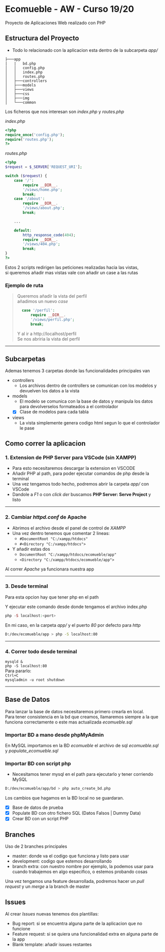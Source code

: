# Ecomueble - AW - Curso 19/20
Proyecto de Aplicaciones Web realizado con PHP

## Estructura del Proyecto
- Todo lo relacionado con la aplicacion esta dentro de la subcarpeta *app/*
```
├───app
|   |   bd.php
│   │   config.php
│   │   index.php
│   │   routes.php
│   ├───controllers  
│   ├───models   
│   ├───views  
│   ├───css  
│   ├───img   
│   └───common  
```
Los ficheros que nos interesan son *index.php* y *routes.php*  

*index.php*
```php
<?php
require_once('config.php');
require('routes.php');
?>
```
*routes.php*
```php
<?php
$request = $_SERVER['REQUEST_URI'];

switch ($request) {
    case '/':
        require __DIR__.
        '/views/home.php';
        break;
    case '/about':
        require __DIR__.
        '/views/about.php';
        break;

    ...

    default:
        http_response_code(404);
        require __DIR__.
        '/views/404.php';
        break;
} 
?>
```
Estos 2 scripts redirigen las peticiones realizadas hacia las vistas,  
si queremos añadir mas vistas vale con añadir un case a las rutas
### Ejemplo de ruta
>Queremos añadir la vista del perfil  
añadimos un nuevo *case*
>```php 
>   case '/perfil':
>       require __DIR__.
>       '/views/perfil.php';
>       break;  
>```
>Y al ir a http://localhost/perfil  
Se nos abriria la vista del perfil  

---

## Subcarpetas
Ademas tenemos 3 carpetas donde las funcionalidades principales van
- controllers
    - Los archivos dentro de controllers se comunican con los modelos y devuelven los datos a la vista
- models
    - El modelo se comunica con la base de datos y manipula los datos para devolverselos formateados a el controlador  
    - [x] Clase de modelos para cada tabla
- views
    - La vista simplemente genera codigo html segun lo que el controlador le pase

## Como correr la aplicacion
### 1. Extension de PHP Server para VSCode (sin XAMPP)
- Para esto necesitaremos descargar la extension en VSCODE  
- Añadir PHP al path, para poder ejecutar comandos de php desde la terminal
- Una vez tengamos todo hecho, podremos abrir la carpeta *app/* con VSCode
- Dandole a *F1* o con *click der* buscamos **PHP Server: Serve Project** y listo

---
### 2. Cambiar *httpd.conf* de Apache
- Abrimos el archivo desde el panel de control de *XAMPP*
- Una vez dentro tenemos que comentar 2 lineas:
    - ```#DocumentRoot "C:/xampp/htdocs"```
    - ```#<Directory "C:/xampp/htdocs">```  
- Y añadir estas dos
    - ```DocumentRoot "C:/xampp/htdocs/ecomueble/app"```
    - ```<Directory "C:/xampp/htdocs/ecomueble/app">```  

Al correr *Apache* ya funcionara nuestra app

---
### 3. Desde terminal
Para esta opcion hay que tener php en el path 

Y ejecutar este comando desde donde tengamos el archivo index.php
```php
php -S localhost:<port>
```
En mi caso, en la carpeta *app/* y el puerto *80* por defecto para *http*
```bash
D:/dev/ecomueble/app > php -S localhost:80
```
---

### 4. Correr todo desde terminal
`mysqld &`  
`php -S localhost:80`    
Para pararlo:  
`Ctrl+C`  
`mysqladmin -u root shutdown`

---

## Base de Datos

Para lanzar la base de datos necesitaremos primero crearla en local.  
Para tener consistencia en la bd que creamos, llamaremos siempre a la que funciona correctamente o este mas actualizada *ecomueble.sql*
### Importar BD a mano desde phpMyAdmin
En MySQL importamos en la BD *ecomueble* el archivo de sql *ecomueble.sql* y *populate_ecomueble.sql*  
### Importar BD con script php
- Necesitamos tener mysql en el path para ejecutarlo y tener corriendo MySQL
```bash
D:/dev/ecomueble/app/bd > php auto_create_bd.php
```
Los cambios que hagamos en la BD local no se guardaran.
- [x] Base de datos de prueba
- [x] Populate BD con otro fichero SQL (Datos Falsos | Dummy Data)
- [x] Crear BD con un script PHP

## Branches

Uso de 2 branches principales
- master: donde va el codigo que funciona y listo para usar
- development: codigo que estemos desarrollando
- branch extra: con nuestro nombre por ejemplo, la podemos usar para cuando trabajemos en algo especifico, o estemos probando cosas

Una vez tengamos una feature desarrollada, podremos hacer un *pull request* y un *merge* a la branch de master

## Issues

Al crear *Issues* nuevas tenemos dos plantillas:
- Bug report: si se encuentra alguna parte de la aplicacion que no funcione
- Feature request: si se quiera una funcionalidad extra en alguna parte de la app
- Blank template: añadir issues restantes
